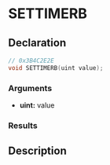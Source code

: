 # SETTIMERB

## Declaration
```cpp
// 0x3B4C2E2E
void SETTIMERB(uint value);
```

### Arguments
- **uint:** value

### Results

## Description
